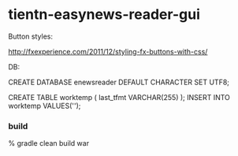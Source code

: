 # tientn-easynews-reader-gui

Button styles:

http://fxexperience.com/2011/12/styling-fx-buttons-with-css/

DB:

CREATE DATABASE enewsreader DEFAULT CHARACTER SET UTF8;

CREATE TABLE worktemp (
  last_tfmt VARCHAR(255)
);
INSERT INTO worktemp VALUES('');


### build

   % gradle clean build war